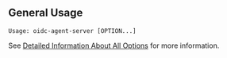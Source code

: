 ## General Usage
```
Usage: oidc-agent-server [OPTION...] 
```

See [Detailed Information About All
Options](options.md) for more information.


